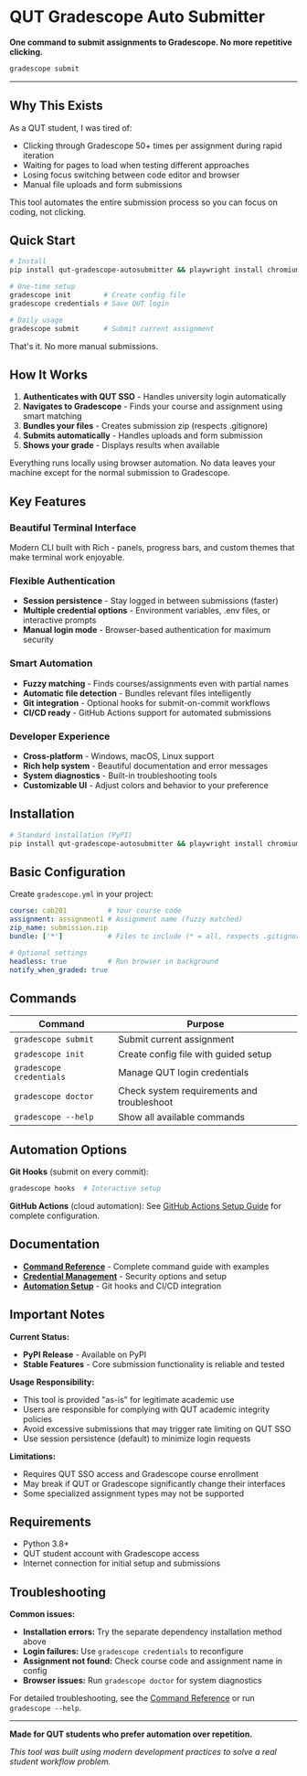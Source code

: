 
# QUT Gradescope Auto Submitter 


**One command to submit assignments to Gradescope. No more repetitive clicking.**

```bash
gradescope submit  
```
---

## Why This Exists

As a QUT student, I was tired of:
- Clicking through Gradescope 50+ times per assignment during rapid iteration
- Waiting for pages to load when testing different approaches
- Losing focus switching between code editor and browser
- Manual file uploads and form submissions

This tool automates the entire submission process so you can focus on coding, not clicking.

## Quick Start

```bash
# Install
pip install qut-gradescope-autosubmitter && playwright install chromium

# One-time setup
gradescope init        # Create config file
gradescope credentials # Save QUT login

# Daily usage
gradescope submit      # Submit current assignment
```

That's it. No more manual submissions.

## How It Works

1. **Authenticates with QUT SSO** - Handles university login automatically
2. **Navigates to Gradescope** - Finds your course and assignment using smart matching
3. **Bundles your files** - Creates submission zip (respects .gitignore)
4. **Submits automatically** - Handles uploads and form submission
5. **Shows your grade** - Displays results when available

Everything runs locally using browser automation. No data leaves your machine except for the normal submission to Gradescope.

## Key Features

### Beautiful Terminal Interface
Modern CLI built with Rich - panels, progress bars, and custom themes that make terminal work enjoyable.

### Flexible Authentication
- **Session persistence** - Stay logged in between submissions (faster)
- **Multiple credential options** - Environment variables, .env files, or interactive prompts
- **Manual login mode** - Browser-based authentication for maximum security

### Smart Automation
- **Fuzzy matching** - Finds courses/assignments even with partial names
- **Automatic file detection** - Bundles relevant files intelligently
- **Git integration** - Optional hooks for submit-on-commit workflows
- **CI/CD ready** - GitHub Actions support for automated submissions

### Developer Experience
- **Cross-platform** - Windows, macOS, Linux support
- **Rich help system** - Beautiful documentation and error messages
- **System diagnostics** - Built-in troubleshooting tools
- **Customizable UI** - Adjust colors and behavior to your preference

## Installation

```bash
# Standard installation (PyPI)
pip install qut-gradescope-autosubmitter && playwright install chromium
```

## Basic Configuration

Create `gradescope.yml` in your project:
```yaml
course: cab201          # Your course code
assignment: assignment1 # Assignment name (fuzzy matched)
zip_name: submission.zip
bundle: ['*']           # Files to include (* = all, respects .gitignore)

# Optional settings
headless: true          # Run browser in background
notify_when_graded: true
```

## Commands

| Command | Purpose |
|---------|---------|
| `gradescope submit` | Submit current assignment |
| `gradescope init` | Create config file with guided setup |
| `gradescope credentials` | Manage QUT login credentials |
| `gradescope doctor` | Check system requirements and troubleshoot |
| `gradescope --help` | Show all available commands |

## Automation Options

**Git Hooks** (submit on every commit):
```bash
gradescope hooks  # Interactive setup
```

**GitHub Actions** (cloud automation):
See [GitHub Actions Setup Guide](GITHUB_ACTIONS_SETUP.md) for complete configuration.

## Documentation

- **[Command Reference](CLI_REFERENCE.md)** - Complete command guide with examples
- **[Credential Management](CREDENTIALS.md)** - Security options and setup
- **[Automation Setup](GITHUB_ACTIONS_SETUP.md)** - Git hooks and CI/CD integration

## Important Notes

**Current Status:**
- **PyPI Release** - Available on PyPI
- **Stable Features** - Core submission functionality is reliable and tested

**Usage Responsibility:**
- This tool is provided "as-is" for legitimate academic use
- Users are responsible for complying with QUT academic integrity policies
- Avoid excessive submissions that may trigger rate limiting on QUT SSO
- Use session persistence (default) to minimize login requests

**Limitations:**
- Requires QUT SSO access and Gradescope course enrollment
- May break if QUT or Gradescope significantly change their interfaces
- Some specialized assignment types may not be supported

## Requirements

- Python 3.8+
- QUT student account with Gradescope access
- Internet connection for initial setup and submissions

## Troubleshooting

**Common issues:**
- **Installation errors:** Try the separate dependency installation method above
- **Login failures:** Use `gradescope credentials` to reconfigure
- **Assignment not found:** Check course code and assignment name in config
- **Browser issues:** Run `gradescope doctor` for system diagnostics

For detailed troubleshooting, see the [Command Reference](docs/CLI_REFERENCE.md) or run `gradescope --help`.

---

**Made for QUT students who prefer automation over repetition.**

*This tool was built using modern development practices to solve a real student workflow problem.*
